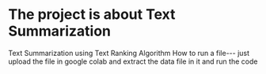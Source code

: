 # The project is about Text Summarization 
Text Summarization using Text Ranking Algorithm
How to run a file--- just upload the file in google colab and extract the data file in it and run the code
